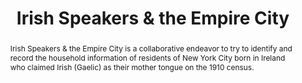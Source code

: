 ---
pid: irish-speakers
title: Irish Speakers & the Empire City
category: Other
abstract: Irish Speakers & the Empire City is a collaborative endeavor to try to identify
  and record the household information of residents of New York City born in Ireland
  who claimed Irish (Gaelic) as their mother tongue on the 1910 census.
pis:
- wolf
link: https://irish-empire-city.nmwolf.net/
layout: project
---